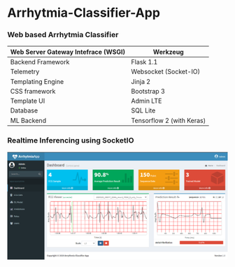 # Arrhytmia-Classifier-App
### Web based Arrhytmia Classifier 

| Web Server Gateway Intefrace (WSGI) | Werkzeug                  |
|-------------------------------------|---------------------------|
| Backend Framework                   | Flask 1.1                 |
| Telemetry                           | Websocket (Socket-IO)     |
| Templating Engine                   | Jinja 2                   |
| CSS framework                       | Bootstrap 3               |
| Template UI                         | Admin LTE                 |
| Database                            | SQL Lite                  |
| ML Backend                          | Tensorflow 2 (with Keras) |


### Realtime Inferencing using SocketIO
![](app-screenshot.png)